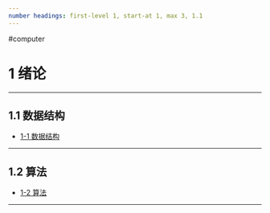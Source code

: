 ```yaml
---
number headings: first-level 1, start-at 1, max 3, 1.1
---
```

#computer
# 1 绪论
---
## 1.1 数据结构

- [1-1 数据结构](libs/1%20绪论/1-1%20数据结构.md)

---
## 1.2 算法

- [1-2 算法](libs/1%20绪论/1-2%20算法.md)

---

